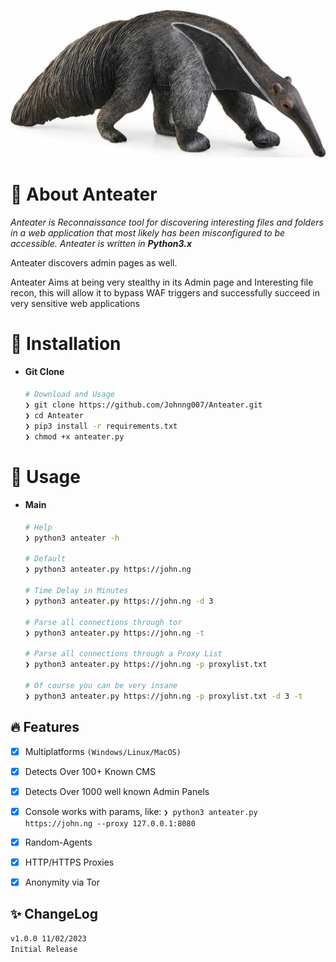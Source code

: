 ![](https://github.com/Johnng007/Anteater/blob/main/assets/logo.jpg?raw=true)

# 🤔 About Anteater

*Anteater is Reconnaissance tool for discovering interesting files and folders in a web application that most likely has been misconfigured to be accessible. Anteater is written in **Python3.x***
<p>Anteater discovers admin pages as well.</p>
<p>Anteater Aims at being very stealthy in its Admin page and Interesting file recon, this will allow it to bypass WAF triggers and successfully succeed in very sensitive web applications</p>

# 🥊 Installation

   * #### Git Clone 
      ```bash
      # Download and Usage
      ❯ git clone https://github.com/Johnng007/Anteater.git
      ❯ cd Anteater
      ❯ pip3 install -r requirements.txt
      ❯ chmod +x anteater.py
      ```

# 🔨 Usage

  * #### Main 

     ```bash
     # Help
     ❯ python3 anteater -h
      
     # Default
     ❯ python3 anteater.py https://john.ng
      
     # Time Delay in Minutes
     ❯ python3 anteater.py https://john.ng -d 3
      
     # Parse all connections through tor
     ❯ python3 anteater.py https://john.ng -t
      
     # Parse all connections through a Proxy List
     ❯ python3 anteater.py https://john.ng -p proxylist.txt
      
     # Of course you can be very insane
     ❯ python3 anteater.py https://john.ng -p proxylist.txt -d 3 -t
     
     ```
     
## 🔥 Features
  
- [x] Multiplatforms `(Windows/Linux/MacOS)`
- [x] Detects Over 100+ Known CMS
- [x] Detects Over 1000 well known Admin Panels  
- [x] Console works with params, like: `❯ python3 anteater.py https://john.ng --proxy 127.0.0.1:8080`
- [x] Random-Agents
- [x] HTTP/HTTPS Proxies
- [x] Anonymity via Tor


## ✨ ChangeLog
```bash
v1.0.0 11/02/2023
Initial Release
```

